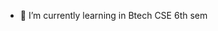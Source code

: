 
- 🌱 I’m currently learning in Btech CSE 6th sem


<!---
Subhamghos/Subhamghos is a ✨ special ✨ repository because its `README.md` (this file) appears on your GitHub profile.
You can click the Preview link to take a look at your changes.
--->
